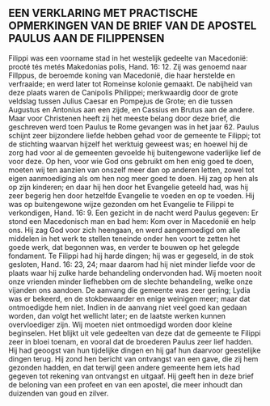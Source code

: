 ## EEN VERKLARING MET PRACTISCHE OPMERKINGEN VAN DE BRIEF VAN DE APOSTEL PAULUS AAN DE FILIPPENSEN

Filippi was een voorname stad in het westelijk gedeelte van Macedonië: prooté tés metés Makedonias polis, Hand. 16: 12. Zij was genoemd naar Fillppus, de beroemde koning van Macedonië, die haar herstelde en verfraaide; en werd later tot Romeinse kolonie gemaakt. De nabijheid van deze plaats waren de Canipolis Philippei; merkwaardig door de grote veldslag tussen Julius Caesar en Pompejus de Grote; en die tussen Augustus en Antonius aan een zijde, en Cassius en Brutus aan de andere. Maar voor Christenen heeft zij het meeste belang door deze brief, die geschreven werd toen Paulus te Rome gevangen was in het jaar 62. Paulus schijnt zeer bijzondere liefde hebben gehad voor de gemeente te Filippi; tot de stichting waarvan hijzelf het werktuig geweest was; en hoewel hij de zorg had voor al de gemeenten gevoelde hij buitengewone vaderlijke lief de voor deze. 
Op hen, voor wie God ons gebruikt om hen enig goed te doen, moeten wij ten aanzien van onszelf meer dan op anderen letten, zowel tot eigen aanmoediging als om hen nog meer goed te doen. Hij zag op hen als op zijn kinderen; en daar hij hen door het Evangelie geteeld had, was hij zeer begerig hen door hetzelfde Evangelie te voeden en op te voeden. 
Hij was op buitengewone wijze gezonden om het Evangelie te Filippi te verkondigen, Hand. 16: 9. Een gezicht in de nacht werd Paulus gegeven: Er stond een Macedonisch man en bad hem: Kom over in Macedonië en help ons. Hij zag God voor zich heengaan, en werd aangemoedigd om alle middelen in het werk te stellen teneinde onder hen voort te zetten het goede werk, dat begonnen was, en verder te bouwen op het gelegde fondament. 
Te Filippi had hij harde dingen; hij was er gegeseld, in de stok gesloten, Hand. 16: 23, 24; maar daarom had hij niet minder liefde voor de plaats waar hij zulke harde behandeling ondervonden had. Wij moeten nooit onze vrienden minder liefhebben om de slechte behandeling, welke onze vijanden ons aandoen. 
De aanvang die gemeente was zeer gering; Lydia was er bekeerd, en de stokbewaarder en enige weinigen meer; maar dat ontmoedigde hem niet. Indien in de aanvang niet veel goed kan gedaan worden, dan volgt het wellicht later; en de laatste werken kunnen overvloediger zijn. Wij moeten niet ontmoedigd worden door kleine beginselen. 
Het blijkt uit vele gedeelten van deze dat de gemeente te Filippi zeer in bloei toenam, en vooral dat de broederen Paulus zeer lief hadden. Hij had geoogst van hun tijdelijke dingen en hij gaf hun daarvoor geestelijke dingen terug. Hij zond hen bericht van ontvangst van een gave, die zij hem gezonden hadden, en dat terwijl geen andere gemeente hem iets had gegeven tot rekening van ontvangst en uitgaaf. Hij geeft hen in deze brief de beloning van een profeet en van een apostel, die meer inhoudt dan duizenden van goud en zilver.



 

